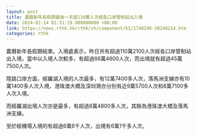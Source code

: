 ```yaml
---
layout: post
title: 農曆新年長假期最後一天逾110萬人次經各口岸管制站出入境
date: 2024-02-14 01:51:19.000000000 +08:00
link: https://news.rthk.hk/rthk/ch/component/k2/1740296-20240214.htm
categories: rthk
---
```


農曆新年長假期結束。入境處表示，昨日共有超過110萬2100人次經各口岸管制站出入境，當中以入境人次較多，有超過66萬4600人次，而出境就有超過45萬7500人次。

陸路口岸方面，經羅湖入境的人次最多，有12萬7400多人次，落馬洲支線亦有10萬1400多人次入境，港珠澳大橋及深圳灣亦分別有近9萬5700人次和8萬7100多人次入境。

而經羅湖出境人次亦是最多，有超過8萬4800多人次，其餘為港珠澳大橋及落馬洲支線。

至於經機場入境的有超過6萬6千人次，出境有6萬1千多人次。
